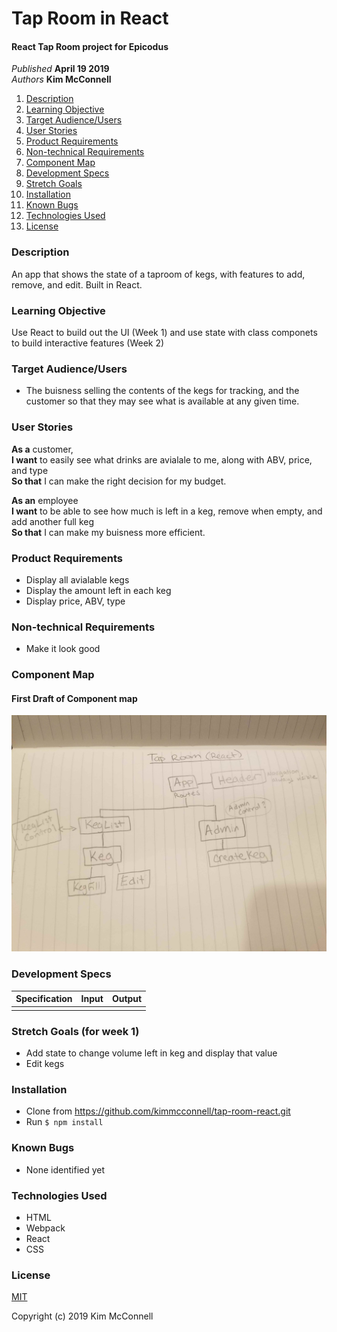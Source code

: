 # Tap Room in React

#### React Tap Room project for Epicodus

_Published_ **April 19 2019**<br>
_Authors_  **Kim McConnell**

1. [Description](#description)
1. [Learning Objective](#learning-objective)
1. [Target Audience/Users](#target-audience/users)
1. [User Stories](#user-stories)
1. [Product Requirements](#product-requirements)
1. [Non-technical Requirements](#non-technical-requirements)
1. [Component Map](#component-map)
1. [Development Specs](#development-specs)
1. [Stretch Goals](#stretch-goals)
1. [Installation](#installation)
1. [Known Bugs](#known-bugs)
1. [Technologies Used](#technologies-used)
1. [License](#license)

### Description
An app that shows the state of a taproom of kegs, with features to add, remove, and edit. Built in React. 

### Learning Objective
Use React to build out the UI (Week 1) and use state with class componets to build interactive features (Week 2)

### Target Audience/Users
* The buisness selling the contents of the kegs for tracking, and the customer so that they may see what is available at any given time. 

### User Stories
**As a** customer,<br>
**I want** to easily see what drinks are avialale to me, along with ABV, price, and type<br>
**So that** I can make the right decision for my budget.

**As an** employee<br>
**I want** to be able to see how much is left in a keg, remove when empty, and add another full keg<br>
**So that** I can make my buisness more efficient.

### Product Requirements
* Display all avialable kegs
* Display the amount left in each keg
* Display price, ABV, type

### Non-technical Requirements
* Make it look good

### Component Map
#### First Draft of Component map 
![Component Map First Draft](./src/assets/images/plan.jpg)

### Development Specs
Specification | Input | Output
------------- | ----- | ------
 |  | 



### Stretch Goals (for week 1)
* Add state to change volume left in keg and display that value
* Edit kegs

### Installation
* Clone from https://github.com/kimmcconnell/tap-room-react.git
* Run `$ npm install`


### Known Bugs
* None identified yet

### Technologies Used
* HTML
* Webpack
* React
* CSS

### License
[MIT](./LICENSE.txt)

Copyright (c) 2019 Kim McConnell